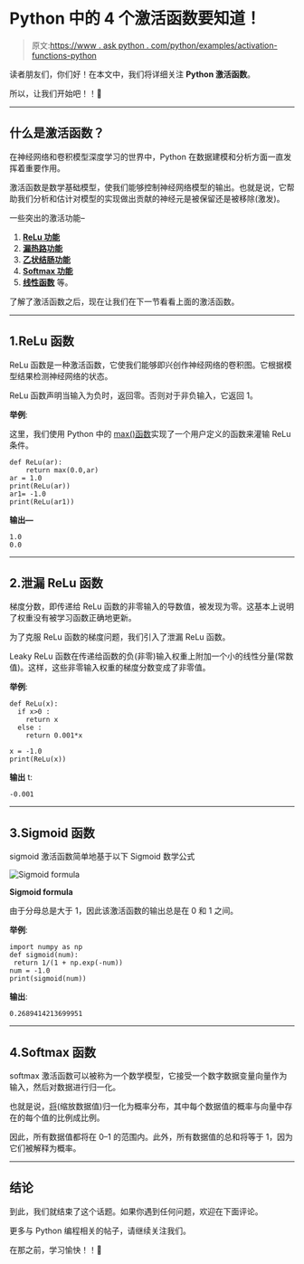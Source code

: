 # Python 中的 4 个激活函数要知道！

> 原文:[https://www . ask python . com/python/examples/activation-functions-python](https://www.askpython.com/python/examples/activation-functions-python)

读者朋友们，你们好！在本文中，我们将详细关注 **Python 激活函数**。

所以，让我们开始吧！！🙂

* * *

## 什么是激活函数？

在神经网络和卷积模型深度学习的世界中，Python 在数据建模和分析方面一直发挥着重要作用。

激活函数是数学基础模型，使我们能够控制神经网络模型的输出。也就是说，它帮助我们分析和估计对模型的实现做出贡献的神经元是被保留还是被移除(激发)。

一些突出的激活功能–

1.  **[ReLu 功能](https://www.askpython.com/python/examples/relu-function)**
2.  **[漏热路功能](https://www.askpython.com/python/examples/relu-function)**
3.  **[乙状结肠功能](https://www.askpython.com/python/examples/neural-networks)**
4.  **[Softmax 功能](https://www.askpython.com/python/examples/calculating-softmax)**
5.  **[线性函数](https://www.askpython.com/python/examples/linear-regression-from-scratch)** 等。

了解了激活函数之后，现在让我们在下一节看看上面的激活函数。

* * *

## 1.ReLu 函数

ReLu 函数是一种激活函数，它使我们能够即兴创作神经网络的卷积图。它根据模型结果检测神经网络的状态。

ReLu 函数声明当输入为负时，返回零。否则对于非负输入，它返回 1。

**举例**:

这里，我们使用 Python 中的 [max()函数](https://www.askpython.com/python/built-in-methods/python-max-method)实现了一个用户定义的函数来灌输 ReLu 条件。

```
def ReLu(ar):
    return max(0.0,ar)
ar = 1.0
print(ReLu(ar))
ar1= -1.0
print(ReLu(ar1))

```

**输出—**

```
1.0
0.0

```

* * *

## 2.泄漏 ReLu 函数

梯度分数，即传递给 ReLu 函数的非零输入的导数值，被发现为零。这基本上说明了权重没有被学习函数正确地更新。

为了克服 ReLu 函数的梯度问题，我们引入了泄漏 ReLu 函数。

Leaky ReLu 函数在传递给函数的负(非零)输入权重上附加一个小的线性分量(常数值)。这样，这些非零输入权重的梯度分数变成了非零值。

**举例**:

```
def ReLu(x):
  if x>0 :
    return x
  else :
    return 0.001*x

x = -1.0
print(ReLu(x))

```

**输出** t:

```
-0.001

```

* * *

## 3.Sigmoid 函数

sigmoid 激活函数简单地基于以下 Sigmoid 数学公式

![Sigmoid formula](../Images/a9862ba9c92ff9bcc080661822ae7a74.png)

**Sigmoid formula**

由于分母总是大于 1，因此该激活函数的输出总是在 0 和 1 之间。

**举例**:

```
import numpy as np 
def sigmoid(num):
 return 1/(1 + np.exp(-num))
num = -1.0
print(sigmoid(num))

```

**输出**:

```
0.2689414213699951

```

* * *

## 4.Softmax 函数

softmax 激活函数可以被称为一个数学模型，它接受一个数字数据变量向量作为输入，然后对数据进行归一化。

也就是说，[将](https://www.askpython.com/python/examples/normalize-data-in-python)(缩放数据值)归一化为概率分布，其中每个数据值的概率与向量中存在的每个值的比例成比例。

因此，所有数据值都将在 0–1 的范围内。此外，所有数据值的总和将等于 1，因为它们被解释为概率。

* * *

## 结论

到此，我们就结束了这个话题。如果你遇到任何问题，欢迎在下面评论。

更多与 Python 编程相关的帖子，请继续关注我们。

在那之前，学习愉快！！🙂